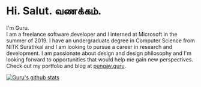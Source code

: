 # Hi. Salut. வணக்கம்.
I'm Guru.  
I am a freelance software developer and I interned at Microsoft in the summer of 2019. I have an undergraduate degree in Computer Science from NITK Surathkal and I am looking to pursue a career in research and development. I am passionate about design and design philosophy and I'm looking forward to opportunities that would help me gain new perspectives. Check out my portfolio and blog at [pungav.guru](pungav.guru).

[![Guru's github stats](https://github-readme-stats.vercel.app/api?username=gurupunskill)](https://github.com/anuraghazra/github-readme-stats)
